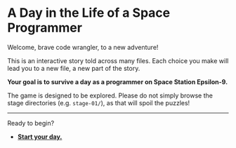 # A Day in the Life of a Space Programmer

Welcome, brave code wrangler, to a new adventure!

This is an interactive story told across many files. Each choice you make will lead you to a new file, a new part of the story.

**Your goal is to survive a day as a programmer on Space Station Epsilon-9.**

The game is designed to be explored. Please do not simply browse the stage directories (e.g. `stage-01/`), as that will spoil the puzzles!

---

Ready to begin?

*   [**Start your day.**](./stage-01/README-0001.md)
